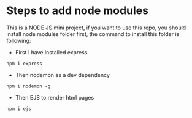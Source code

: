 # Steps to add node modules 
This is a NODE JS mini project, if you want to use this repo, you should install node modules folder first, the command to install this folder is following:
- First I have installed express
```
npm i express
```
- Then nodemon as a dev dependency
```
npm i nodemon -g
```
- Then EJS to render html pages
```
npm i ejs
```
